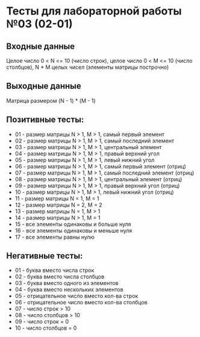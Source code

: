 # Тесты для лабораторной работы №03 (02-01)

## Входные данные

Целое число 0 < N <= 10 (число строк), целое число 0 < M <= 10 (число столбцов), N * M целых чисел (элементы матрицы построчно)

## Выходные данные

Матрица размером (N - 1) * (M - 1)

## Позитивные тесты:

- 01 - размер матрицы N > 1, M > 1, самый первый элемент
- 02 - размер матрицы N > 1, M > 1, самый последний элемент
- 03 - размер матрицы N > 1, M > 1, центральный элемент
- 04 - размер матрицы N > 1, M > 1, правый верхний угол
- 05 - размер матрицы N > 1, M > 1, левый нижний угол
- 06 - размер матрицы N > 1, M > 1, самый первый элемент (отриц)
- 07 - размер матрицы N > 1, M > 1, самый последний элемент (отриц)
- 08 - размер матрицы N > 1, M > 1, центральный элемент (отриц)
- 09 - размер матрицы N > 1, M > 1, правый верхний угол (отриц)
- 10 - размер матрицы N > 1, M > 1, левый нижний угол (отриц)
- 11 - размер матрицы N = 1, M = 1
- 12 - размер матрицы N = 2, M = 2
- 13 - размер матрицы N = 1, M > 1
- 14 - размер матрицы N > 1, M = 1
- 15 - все элементы одинаковы и больше нуля
- 16 - все элементы одинаковы и меньше нуля
- 17 - все элементы равны нулю

## Негативные тесты:

- 01 - буква вместо числа строк
- 02 - буква вместо числа столбцов
- 03 - буква вместо одного из элементов
- 04 - буква вместо нескольких элементов
- 05 - отрицательное число вместо кол-ва строк
- 06 - отрицательное число вместо кол-ва столбцов
- 07 - число строк > 10
- 08 - число столбцов > 10
- 09 - число строк = 0
- 10 - число столбцов = 0
